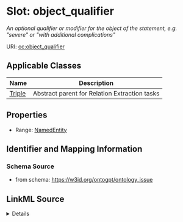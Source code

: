 # Slot: object_qualifier
_An optional qualifier or modifier for the object of the statement, e.g. "severe" or "with additional complications"_


URI: [oc:object_qualifier](http://w3id.org/ontogpt/ontology-class-templateobject_qualifier)



<!-- no inheritance hierarchy -->




## Applicable Classes

| Name | Description |
| --- | --- |
[Triple](Triple.md) | Abstract parent for Relation Extraction tasks






## Properties

* Range: [NamedEntity](NamedEntity.md)







## Identifier and Mapping Information







### Schema Source


* from schema: https://w3id.org/ontogpt/ontology_issue




## LinkML Source

<details>
```yaml
name: object_qualifier
description: An optional qualifier or modifier for the object of the statement, e.g.
  "severe" or "with additional complications"
from_schema: https://w3id.org/ontogpt/ontology_issue
rank: 1000
alias: object_qualifier
owner: Triple
domain_of:
- Triple
range: NamedEntity

```
</details>